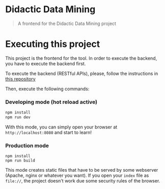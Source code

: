 # Didactic Data Mining

> A frontend for the Didactic Data Mining project

# Executing this project
This project is the frontend for the tool. In order to execute the backend, you have to execute the backend first. 

To execute the backend (RESTful APIs), please, follow the instructions in [this repository](https://github.com/alessandro308/DDM_rest)

Then, execute the following commands:

### Developing mode (hot reload active)
```bash
npm install
npm run dev
```
With this mode, you can simply open your browser at `http://localhost:8080` and start to learn!

### Production mode
```
npm install
npm run build
```
This mode creates static files that have to be served by some webserver (Apache, nginx or whatever you want). If you open your `index` file as `file://`, the project doesn't work due some security rules of the browser.



